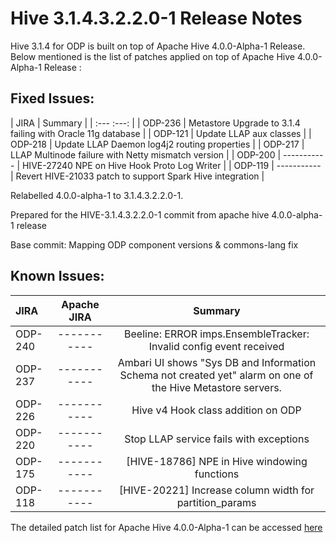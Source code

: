 # Hive 3.1.4.3.2.2.0-1 Release Notes

 

Hive 3.1.4 for ODP is built on top of Apache Hive 4.0.0-Alpha-1 Release. Below mentioned is the list of patches applied on top of Apache Hive 4.0.0-Alpha-1 Release :

 

## Fixed Issues:

 
| JIRA      | Summary     |
| :---                  :---: |
| ODP-236          | Metastore Upgrade to 3.1.4 failing with Oracle 11g database   |
| ODP-121          | Update LLAP aux classes      |
| ODP-218         | Update LLAP Daemon log4j2 routing properties      |
| ODP-217         | LLAP Multinode failure with Netty mismatch version      |
| ODP-200   | -----------        | HIVE-27240 NPE on Hive Hook Proto Log Writer      |
| ODP-119   | -----------        | Revert HIVE-21033 patch to support Spark Hive integration      |


Relabelled 4.0.0-alpha-1 to 3.1.4.3.2.2.0-1.

Prepared for the HIVE-3.1.4.3.2.2.0-1 commit from apache hive 4.0.0-alpha-1 release

Base commit: Mapping ODP component versions & commons-lang fix 

## Known Issues:

 | JIRA      | Apache JIRA | Summary     |
| :---        |    :----:   |          :---: |
| ODP-240      | -----------      | Beeline: ERROR imps.EnsembleTracker: Invalid config event received   |
| ODP-237   | -----------        | Ambari UI shows "Sys DB and Information Schema not created yet" alarm on one of the Hive Metastore servers.      |
| ODP-226   | -----------        | Hive v4 Hook class addition on ODP      |
| ODP-220   | -----------        | Stop LLAP service fails with exceptions      |
| ODP-175   | -----------        | [HIVE-18786] NPE in Hive windowing functions      |
| ODP-118   | -----------        | [HIVE-20221] Increase column width for partition_params      |


  
The detailed patch list for Apache Hive 4.0.0-Alpha-1 can be accessed [here](https://issues.apache.org/jira/secure/ReleaseNote.jspa?version=12351399&styleName=Html&projectId=12310843)